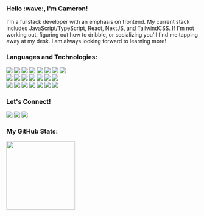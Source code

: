 <h3>Hello :wave:, I'm Cameron!</h3>
I'm a fullstack developer with an emphasis on frontend. My current stack includes JavaScript/TypeScript, React, NextJS, and TailwindCSS. If I'm not working out, figuring out how to dribble, or socializing you'll find me tapping away at my desk. I am always looking forward to learning more!

<h3 align="left">Languages and Technologies:</h3>
<div display="flex">
  <img src="https://img.shields.io/badge/javascript-%23323330.svg?style=for-the-badge&logo=javascript&logoColor=%23F7DF1E">
  
  <img src="https://img.shields.io/badge/TypeScript-007ACC?style=for-the-badge&logo=typescript&logoColor=white">
  
  <img src="https://img.shields.io/badge/java-%23ED8B00.svg?style=for-the-badge&logo=java&logoColor=white">
  
  <img src="https://img.shields.io/badge/c++-%2300599C.svg?style=for-the-badge&logo=c%2B%2B&logoColor=white">
  
  <img src="https://img.shields.io/badge/python-3670A0?style=for-the-badge&logo=python&logoColor=ffdd54">
  
  <img src="https://img.shields.io/badge/mysql-%2300f.svg?style=for-the-badge&logo=mysql&logoColor=white">

  <img src="https://img.shields.io/badge/PostgreSQL-316192?style=for-the-badge&logo=postgresql&logoColor=white">

  <img src="https://img.shields.io/badge/GIT-E44C30?style=for-the-badge&logo=git&logoColor=white">
</div>

<div display="flex">
  <img src="https://img.shields.io/badge/react-%2320232a.svg?style=for-the-badge&logo=react&logoColor=%2361DAFB">

  <img src="https://img.shields.io/badge/Angular-DD0031?style=for-the-badge&logo=angular&logoColor=white">

  <img src="https://img.shields.io/badge/Tailwind_CSS-38B2AC?style=for-the-badge&logo=tailwind-css&logoColor=white">

  <img src="https://img.shields.io/badge/Next.js-000?logo=nextdotjs&logoColor=fff&style=for-the-badge">

  <img src="https://img.shields.io/badge/Prisma-3982CE?style=for-the-badge&logo=Prisma&logoColor=white">

  <img src="https://img.shields.io/badge/-GraphQL-E10098?style=for-the-badge&logo=graphql&logoColor=white">
  
  <img src="https://img.shields.io/badge/node.js-%2343853D.svg?style=for-the-badge&logo=node.js&logoColor=white">
</div>

<div display="flex">
  <img src="https://img.shields.io/badge/AWS-%23FF9900.svg?style=for-the-badge&logo=amazon-aws&logoColor=white">

  <img src="https://img.shields.io/badge/Vercel-000000?style=for-the-badge&logo=vercel&logoColor=white">

  <img src="https://img.shields.io/badge/Cloudflare-F38020?style=for-the-badge&logo=Cloudflare&logoColor=white">

  <img src="https://img.shields.io/badge/prettier-1A2C34?style=for-the-badge&logo=prettier&logoColor=F7BA3E">
  
  <img src="https://img.shields.io/badge/figma-%23F24E1E.svg?style=for-the-badge&logo=figma&logoColor=white">
  
  <img src="https://img.shields.io/badge/Postman-FF6C37?style=for-the-badge&logo=postman&logoColor=white">
  
  <img src="https://img.shields.io/badge/IntelliJIDEA-000000.svg?style=for-the-badge&logo=intellij-idea&logoColor=white">
</div>

<h3>Let's Connect!</h3>
<div display="flex">
  <a href='https://www.linkedin.com/in/crsherry/'>
    <img src="https://img.shields.io/badge/linkedin-%230077B5.svg?style=for-the-badge&logo=linkedin&logoColor=white">
  </a>
  
  <a href='mailto:hello@cameronsherry.com'>
    <img src="https://img.shields.io/badge/Gmail-D14836?style=for-the-badge&logo=gmail&logoColor=white">
  </a>
  
  <a href='https://github.com/radicitus'>
    <img src="https://img.shields.io/badge/github-%23121011.svg?style=for-the-badge&logo=github&logoColor=white">
  </a>
</div>

<h3>My GitHub Stats:</h3>
<img height="180em" src="https://github-readme-stats.vercel.app/api?username=radicitus&show_icons=true&hide_border=true&&count_private=true&include_all_commits=true" />

<!---
Radicitus/Radicitus is a ✨ special ✨ repository because its `README.md` (this file) appears on your GitHub profile.
You can click the Preview link to take a look at your changes.
